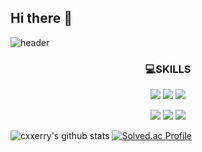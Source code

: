 Hi there 👋 
--------------

![header](https://capsule-render.vercel.app/api?type=wave&color=auto&height=400&section=header&text=CXXERRY%20&fontSize=80)

<h3 align="center"> 💻SKILLS </h3>

<p align="center">
<img src="https://img.shields.io/badge/JavaScript-F7DF1E?style=flat-square&logo=JavaScript&logoColor=white"/>     <img src="https://img.shields.io/badge/CSS3-1572B6?style=flat-square&logo=CSS3&logoColor=white"/>    <img src="https://img.shields.io/badge/HTML5-E34F26?style=flat-square&logo=HTML5&logoColor=white"/> 

<p align="center">
 <img src="https://img.shields.io/badge/JAVA-FF7800?style=flat-square&logo=JAVA&logoColor=white"/>     <img src="https://img.shields.io/badge/Kotlin-7F52FF?style=flat-square&logo=Kotlin&logoColor=white"/>     <img src="https://img.shields.io/badge/Spring Boot-6DB33F?style=flat-square&logo=Spring Boot&logoColor=white"/>
 <br>

![cxxerry's github stats](https://github-readme-stats.vercel.app/api?username=cxxerry&show_icons=true&theme=tokyonight) [![Solved.ac Profile](http://mazassumnida.wtf/api/v2/generate_badge?boj=chj75200)](https://solved.ac/chj75200/)

<!-- ### 🍒 CONTACT ME --> 

<!-- 
instagram     GMAIL 
 --> 
 
<!--
**cxxerry/cxxerry** is a ✨ _special_ ✨ repository because its `README.md` (this file) appears on your GitHub profile.

Here are some ideas to get you started:

- 🔭 I’m currently working on ...
- 🌱 I’m currently learning ...
- 👯 I’m looking to collaborate on ...
- 🤔 I’m looking for help with ...
- 💬 Ask me about ...
- 📫 How to reach me: ...
- 😄 Pronouns: ...
- ⚡ Fun fact: ...
-->
